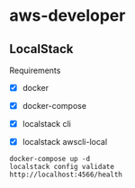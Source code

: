 # aws-developer

## LocalStack

Requirements
- [x] docker
- [x] docker-compose
- [x] localstack cli
- [x] localstack awscli-local



```
docker-compose up -d
localstack config validate
http://localhost:4566/health
```